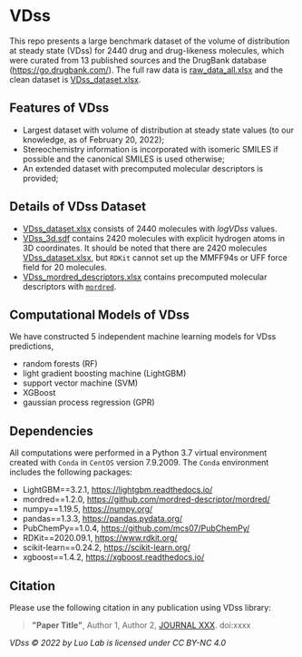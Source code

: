 # VDss

This repo presents a large benchmark dataset of the volume of distribution at steady state (VDss)
for 2440 drug and drug-likeness molecules, which were curated from 13 published sources and the
DrugBank database (https://go.drugbank.com/). The full raw data is
[raw_data_all.xlsx](data_cleaning/raw_data_all.xlsx) and the clean dataset
is [VDss_dataset.xlsx](VDss_dataset/VDss_dataset.xlsx).

## Features of VDss

- Largest dataset with volume of distribution at steady state values
  (to our knowledge, as of February 20, 2022);
- Stereochemistry information is incorporated with isomeric SMILES if possible and the
  canonical SMILES is used otherwise;
- An extended dataset with precomputed molecular descriptors is provided;

## Details of VDss Dataset

- [VDss_dataset.xlsx](VDss_dataset/VDss_dataset.xlsx) consists of 2440 molecules with *logVDss*
  values.
- [VDss_3d.sdf](VDss_dataset/VDss_3d.sdf) contains 2420 molecules with explicit hydrogen atoms
  in 3D coordinates. It should be noted that there are 2420 molecules
  [VDss_dataset.xlsx](VDss_dataset/VDss_dataset.xlsx), but `RDKit` cannot set up the MMFF94s
  or UFF force field for 20 molecules.
- [VDss_mordred_descriptors.xlsx](VDss_dataset/VDss_mordred_descriptors.xlsx) contains precomputed
  molecular descriptors with [`mordred`](https://github.com/mordred-descriptor/mordred).

## Computational Models of VDss

We have constructed 5 independent machine learning models for VDss predictions,

- random forests (RF)
- light gradient boosting machine (LightGBM)
- support vector machine (SVM)
- XGBoost
- gaussian process regression (GPR)

## Dependencies

All computations were performed in a Python 3.7 virtual environment created with `Conda` in `CentOS`
version 7.9.2009. The `Conda` environment includes the following packages:

- LightGBM==3.2.1, https://lightgbm.readthedocs.io/
- mordred==1.2.0, https://github.com/mordred-descriptor/mordred/
- numpy==1.19.5, https://numpy.org/
- pandas==1.3.3, https://pandas.pydata.org/
- PubChemPy==1.0.4, https://github.com/mcs07/PubChemPy/
- RDKit==2020.09.1, https://www.rdkit.org/
- scikit-learn==0.24.2, https://scikit-learn.org/
- xgboost==1.4.2, https://xgboost.readthedocs.io/

## Citation

Please use the following citation in any publication using VDss library:

> **"Paper Title"**, Author 1, Author 2,
> [JOURNAL XXX]().
> doi:xxxx

*VDss © 2022 by Luo Lab is licensed under CC BY-NC 4.0*
